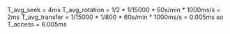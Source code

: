 T_avg_seek = 4ms
T_avg_rotation = 1/2 * 1/15000 * 60s/min * 1000ms/s = 2ms
T_avg_transfer = 1/15000 * 1/800 * 60s/min * 1000ms/s = 0.005ms
so
T_access = 6.005ms
